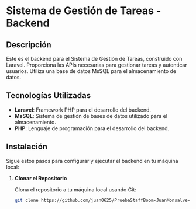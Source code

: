 
# Sistema de Gestión de Tareas - Backend

## Descripción

Este es el backend para el Sistema de Gestión de Tareas, construido con Laravel. Proporciona las APIs necesarias para gestionar tareas y autenticar usuarios. Utiliza una base de datos MsSQL para el almacenamiento de datos.

## Tecnologías Utilizadas

- **Laravel**: Framework PHP para el desarrollo del backend.
- **MsSQL**: Sistema de gestión de bases de datos utilizado para el almacenamiento.
- **PHP**: Lenguaje de programación para el desarrollo del backend.

## Instalación

Sigue estos pasos para configurar y ejecutar el backend en tu máquina local:

1. **Clonar el Repositorio**

   Clona el repositorio a tu máquina local usando Git:

   ```bash
   git clone https://github.com/juan0625/PruebaStaffBoom-JuanMonsalve-SistemadeTareas.git
